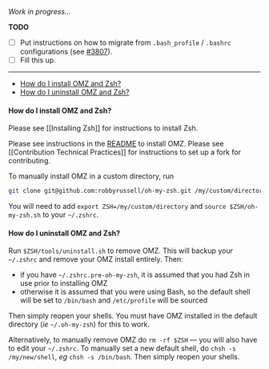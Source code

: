 _Work in progress..._

**TODO**

- [ ] Put instructions on how to migrate from `.bash_profile` / `.bashrc` configurations (see [#3807](https://github.com/robbyrussell/oh-my-zsh/issues/3807)).
- [ ] Fill this up.

***

- [How do I install OMZ and Zsh?](#how-do-i-install-omz-and-zsh)
- [How do I uninstall OMZ and Zsh?](#how-do-i-uninstall-omz-and-zsh)

#### How do I install OMZ and Zsh?

Please see [[Installing Zsh]] for instructions to install Zsh.

Please see instructions in the [README](https://github.com/robbyrussell/oh-my-zsh#getting-started) to install OMZ. Please see [[Contribution Technical Practices]] for instructions to set up a fork for contributing.

To manually install OMZ in a custom directory, run
```zsh
git clone git@github.com:robbyrussell/oh-my-zsh.git /my/custom/directory
```
You will need to add `export ZSH=/my/custom/directory` and `source $ZSH/oh-my-zsh.sh` to your `~/.zshrc`.

#### How do I uninstall OMZ and Zsh?

Run `$ZSH/tools/uninstall.sh` to remove OMZ. This will backup your `~/.zshrc` and remove your OMZ install entirely. Then:
* if you have `~/.zshrc.pre-oh-my-zsh`, it is assumed that you had Zsh in use prior to installing OMZ
* otherwise it is assumed that you were using Bash, so the default shell will be set to `/bin/bash` and `/etc/profile` will be sourced

Then simply reopen your shells. You must have OMZ installed in the default directory (_ie_ `~/.oh-my-zsh`) for this to work.

Alternatively, to manually remove OMZ do `rm -rf $ZSH` — you will also have to edit your `~/.zshrc`. To manually set a new default shell, do `chsh -s /my/new/shell`, _eg_ `chsh -s /bin/bash`. Then simply reopen your shells.
